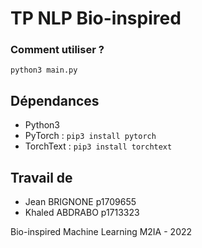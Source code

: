 # TP NLP Bio-inspired 

### Comment utiliser ? 
```
python3 main.py
```

## Dépendances
- Python3
- PyTorch : `pip3 install pytorch`
- TorchText : `pip3 install torchtext` 

## Travail de 
- Jean BRIGNONE p1709655
- Khaled ABDRABO p1713323 

Bio-inspired Machine Learning M2IA - 2022
